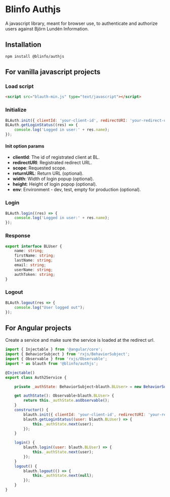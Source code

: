 # Blinfo Authjs 
A javascript library, meant for browser use, to authenticate and authorize users against Björn Lundén Information.

## Installation
```
npm install @blinfo/authjs
```

## For vanilla javascript projects
### Load script 
```html
<script src="blauth-min.js" type="text/javascript"></script>
```

### Initialize
```javascript
BLAuth.init({ clientId: 'your-client-id', redirectURI: 'your-redirect-url', scope: 'requested-scope'});
BLAuth.getLoginStatus((res) => {
    console.log('Logged in user:' + res.name);
});
```

#### Init option params

* __clientId__: The id of registrated client at BL.
* __redirectURI__: Registrated redirect URL.
* __scope__: Requested scope. 
* __returnURL__: Return URL (optional). 
* __width__: Width of login popup (optional).
* __height__: Height of login popop (optional).
* __env__: Environment - dev, test, empty for production (optional).


### Login
```javascript
BLAuth.login((res) => {
    console.log('Logged in user:' + res.name);
});
```

### Response
```typescript
export interface BLUser {
    name: string;
    firstName: string;
    lastName: string;
    email: string;
    userName: string;
    authToken: string;
}
```

### Logout
```javascript
BLAuth.logout(res => {
    console.log("User logged out");
});
```

## For Angular projects
Create a service and make sure the service is loaded at the redirect url.

```javascript
import { Injectable } from '@angular/core';
import { BehaviorSubject } from 'rxjs/BehaviorSubject';
import { Observable } from 'rxjs/Observable';
import * as blauth from '@blinfo/authjs';

@Injectable()
export class Auth2Service {

    private _authState: BehaviorSubject<blauth.BLUser> = new BehaviorSubject(null);

    get authState(): Observable<blauth.BLUser> {
        return this._authState.asObservable();
    }
    constructor() {
        blauth.init({ clientId: 'your-client-id', redirectURI: 'your-redirect-url', scope: 'requested-scope' });
        blauth.getLoginStatus((user: blauth.BLUser) => {
            this._authState.next(user);
        });
    }

    login() {
        blauth.login((user: blauth.BLUser) => {
            this._authState.next(user);
        });
    }
    logout() {
        blauth.logout(() => {
            this._authState.next(null);
        });
    }
}
```

